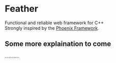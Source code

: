 # Feather

Functional and reliable web framework for C++  
Strongly inspired by the <a href="https://www.phoenixframework.org/">Phoenix Framework</a>.

## Some more explaination to come

...........
